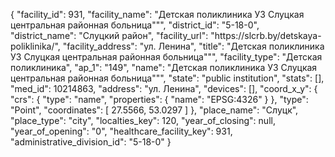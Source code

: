 {
    "facility_id": 931,
    "facility_name": "Детская поликлиника УЗ Слуцкая центральная районная больница\"\"",
    "district_id": "5-18-0",
    "district_name": "Слуцкий район",
    "facility_url": "https:\/\/slcrb.by\/detskaya-poliklinika\/",
    "facility_address": "ул. Ленина",
    "title": "Детская поликлиника УЗ Слуцкая центральная районная больница\"\"",
    "facility_type": "Детская поликлиника",
    "ap_1": "149",
    "name": "Детская поликлиника УЗ Слуцкая центральная районная больница\"\"",
    "state": "public institution",
    "stats": [],
    "med_id": 10214863,
    "address": "ул. Ленина",
    "devices": [],
    "coord_x_y": {
        "crs": {
            "type": "name",
            "properties": {
                "name": "EPSG:4326"
            }
        },
        "type": "Point",
        "coordinates": [
            27.5566,
            53.0297
        ]
    },
    "place_name": "Слуцк",
    "place_type": "city",
    "localties_key": 120,
    "year_of_closing": null,
    "year_of_opening": "0",
    "healthcare_facility_key": 931,
    "administrative_division_id": "5-18-0"
}